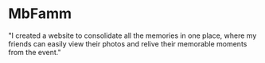 # MbFamm

"I created a website to consolidate all the memories in one place, where my friends can easily view their photos and relive their memorable moments from the event."






